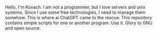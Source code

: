 Hello, I'm Kovach.
I am not a programmer, but I love servers and unix systems.
Since I use some free technologies, I need to manage them somehow.
This is where ai ChatGPT came to the rescue.
This repository contains simple scripts for one or another program.
Use it.
Glory to GNU and open source.
